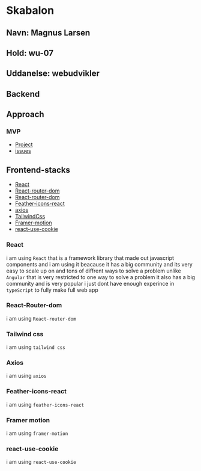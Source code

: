 # Skabalon
## Navn: Magnus Larsen
## Hold: wu-07
## Uddanelse: webudvikler
## Backend

## Approach

### MVP
- [Project](https://github.com/orgs/rts-cmk-wu07/projects/16/views/1)
- [issues](https://github.com/rts-cmk-wu07/svendeprove-cookieman2002/issues)

## Frontend-stacks

- [React](#React)
- [React-router-dom](#react-router-dom)
- [React-router-dom](#react-router-dom)
- [Feather-icons-react](#feather-icons-react)
- [axios](#axios)
- [TailwindCss](#tailwind-css)
- [Framer-motion](#framer-motion)
- [react-use-cookie](#react-use-cookie  )




### React
i am using `React` that is a framework library that made out javascript components and i am using it beacause it has a big community and its very easy to scale up on and tons of diffrent ways to solve a problem unlike `Angular` that is very restricted to one way to solve a problem it also has a big community and is very popular i just dont have enough experince in `typeScript` to fully make full web app

### React-Router-dom

i am using `React-router-dom`

### Tailwind css

i am using `tailwind css`

### Axios

i am using `axios`

### Feather-icons-react

i am using `feather-icons-react`

### Framer motion

i am using `framer-motion`

### react-use-cookie

i am using `react-use-cookie`